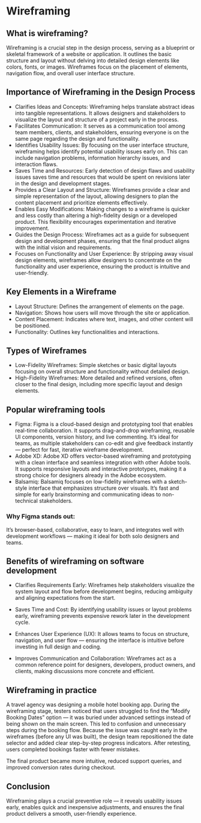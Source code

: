# Wireframing
## What is wireframing?
Wireframing is a crucial step in the design process, serving as a blueprint or skeletal framework of a website or application. It outlines the basic structure and layout without delving into detailed design elements like colors, fonts, or images. Wireframes focus on the placement of elements, navigation flow, and overall user interface structure.

## Importance of Wireframing in the Design Process
 * Clarifies Ideas and Concepts:
    Wireframing helps translate abstract ideas into tangible representations. It allows designers and stakeholders to visualize the layout and structure of a project early in the process.
  * Facilitates Communication:
   It serves as a communication tool among team members, clients, and stakeholders, ensuring everyone is on the same page regarding the design and functionality.
  * Identifies Usability Issues:
    By focusing on the user interface structure, wireframing helps identify potential usability issues early on. This can include navigation problems, information hierarchy issues, and interaction flaws.
  * Saves Time and Resources:
    Early detection of design flaws and usability issues saves time and resources that would be spent on revisions later in the design and development stages.
  * Provides a Clear Layout and Structure:
    Wireframes provide a clear and simple representation of the layout, allowing designers to plan the content placement and prioritize elements effectively.
  * Enables Easy Modifications:
    Making changes to a wireframe is quicker and less costly than altering a high-fidelity design or a developed product. This flexibility encourages experimentation and iterative improvement.
  * Guides the Design Process:
    Wireframes act as a guide for subsequent design and development phases, ensuring that the final product aligns with the initial vision and requirements.
  * Focuses on Functionality and User Experience:
    By stripping away visual design elements, wireframes allow designers to concentrate on the functionality and user experience, ensuring the product is intuitive and user-friendly.

## Key Elements in a Wireframe
 * Layout Structure: Defines the arrangement of elements on the page.
 * Navigation: Shows how users will move through the site or application.
 * Content Placement: Indicates where text, images, and other content will be positioned.
 * Functionality: Outlines key functionalities and interactions.

## Types of Wireframes
 * Low-Fidelity Wireframes: Simple sketches or basic digital layouts focusing on overall structure and functionality without detailed design.
 * High-Fidelity Wireframes: More detailed and refined versions, often closer to the final design, including more specific layout and design elements.

## Popular wireframing tools
 * Figma: 
    Figma is a cloud-based design and prototyping tool that enables real-time collaboration. It supports drag-and-drop wireframing, reusable UI components, version history, and live commenting. It’s ideal for teams, as multiple stakeholders can co-edit and give feedback instantly — perfect for fast, iterative wireframe development.
* Adobe XD: 
  Adobe XD offers vector-based wireframing and prototyping with a clean interface and seamless integration with other Adobe tools. It supports responsive layouts and interactive prototypes, making it a strong choice for designers already in the Adobe ecosystem.
 * Balsamiq: 
    Balsamiq focuses on low-fidelity wireframes with a sketch-style interface that emphasizes structure over visuals. It’s fast and simple for early brainstorming and communicating ideas to non-technical stakeholders.

### Why Figma stands out:
  It’s browser-based, collaborative, easy to learn, and integrates well with development workflows — making it ideal for both solo designers and teams.

## Benefits of wireframing on software development
 * Clarifies Requirements Early:
Wireframes help stakeholders visualize the system layout and flow before development begins, reducing ambiguity and aligning expectations from the start.

 * Saves Time and Cost: 
By identifying usability issues or layout problems early, wireframing prevents expensive rework later in the development cycle.

 * Enhances User Experience (UX): 
It allows teams to focus on structure, navigation, and user flow — ensuring the interface is intuitive before investing in full design and coding.

 * Improves Communication and Collaboration: 
Wireframes act as a common reference point for designers, developers, product owners, and clients, making discussions more concrete and efficient.

## Wireframing in practice
A travel agency was designing a mobile hotel booking app. During the wireframing stage, testers noticed that users struggled to find the “Modify Booking Dates” option — it was buried under advanced settings instead of being shown on the main screen. This led to confusion and unnecessary steps during the booking flow. Because the issue was caught early in the wireframes (before any UI was built), the design team repositioned the date selector and added clear step-by-step progress indicators. After retesting, users completed bookings faster with fewer mistakes.

The final product became more intuitive, reduced support queries, and improved conversion rates during checkout.

## Conclusion
Wireframing plays a crucial preventive role — it reveals usability issues early, enables quick and inexpensive adjustments, and ensures the final product delivers a smooth, user-friendly experience.
